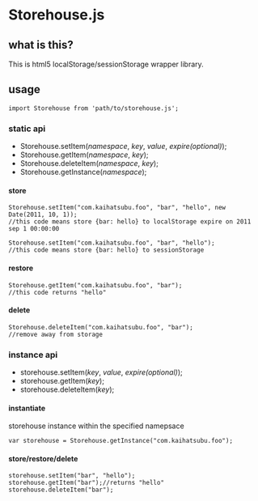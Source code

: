 # Storehouse.js

## what is this?

This is html5 localStorage/sessionStorage wrapper library.

## usage

    import Storehouse from 'path/to/storehouse.js';

### static api

* Storehouse.setItem(*namespace*, *key*, *value*, *expire(optional)*);
* Storehouse.getItem(*namespace*, *key*);
* Storehouse.deleteItem(*namespace*, *key*);
* Storehouse.getInstance(*namespace*);

#### store

    Storehouse.setItem("com.kaihatsubu.foo", "bar", "hello", new Date(2011, 10, 1));
    //this code means store {bar: hello} to localStorage expire on 2011 sep 1 00:00:00

    Storehouse.setItem("com.kaihatsubu.foo", "bar", "hello");
    //this code means store {bar: hello} to sessionStorage

#### restore

    Storehouse.getItem("com.kaihatsubu.foo", "bar");
    //this code returns "hello"

#### delete

    Storehouse.deleteItem("com.kaihatsubu.foo", "bar");
    //remove away from storage

### instance api

* storehouse.setItem(*key*, *value*, *expire(optional)*);
* storehouse.getItem(*key*);
* storehouse.deleteItem(*key*);

#### instantiate
storehouse instance within the specified namepsace

    var storehouse = Storehouse.getInstance("com.kaihatsubu.foo");

#### store/restore/delete

    storehouse.setItem("bar", "hello");
    storehouse.getItem("bar");//returns "hello"
    storehouse.deleteItem("bar");